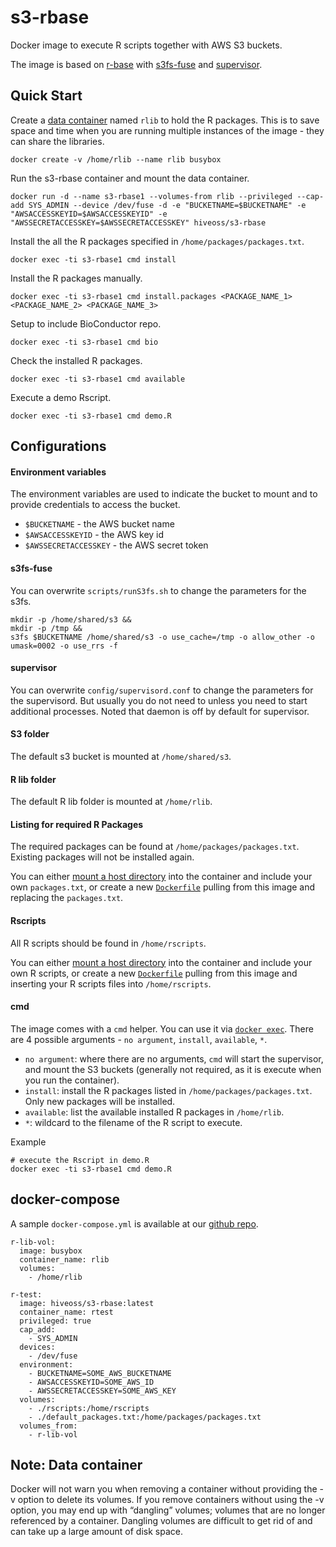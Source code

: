 # s3-rbase
Docker image to execute R scripts together with AWS S3 buckets. 

The image is based on [r-base](https://hub.docker.com/_/r-base/) with [s3fs-fuse](https://github.com/s3fs-fuse/s3fs-fuse) and [supervisor](http://supervisord.org).

## Quick Start

Create a [data container](https://docs.docker.com/userguide/dockervolumes/) named `rlib` to hold the R packages. This is to save space and time when you are running multiple instances of the image - they can share the libraries.
```
docker create -v /home/rlib --name rlib busybox
```

Run the s3-rbase container and mount the data container.
```
docker run -d --name s3-rbase1 --volumes-from rlib --privileged --cap-add SYS_ADMIN --device /dev/fuse -d -e "BUCKETNAME=$BUCKETNAME" -e "AWSACCESSKEYID=$AWSACCESSKEYID" -e "AWSSECRETACCESSKEY=$AWSSECRETACCESSKEY" hiveoss/s3-rbase
```

Install the all the R packages specified in `/home/packages/packages.txt`.
```
docker exec -ti s3-rbase1 cmd install
```

Install the R packages manually.
```
docker exec -ti s3-rbase1 cmd install.packages <PACKAGE_NAME_1> <PACKAGE_NAME_2> <PACKAGE_NAME_3>
```

Setup to include BioConductor repo.
```
docker exec -ti s3-rbase1 cmd bio
```

Check the installed R packages.
```
docker exec -ti s3-rbase1 cmd available
```

Execute a demo Rscript.
```
docker exec -ti s3-rbase1 cmd demo.R
```

## Configurations

#### Environment variables
The environment variables are used to indicate the bucket to mount and to provide credentials to access the bucket.

- `$BUCKETNAME` - the AWS bucket name
- `$AWSACCESSKEYID` - the AWS key id
- `$AWSSECRETACCESSKEY` - the AWS secret token

#### s3fs-fuse
You can overwrite `scripts/runS3fs.sh` to change the parameters for the s3fs.
```
mkdir -p /home/shared/s3 && 
mkdir -p /tmp && 
s3fs $BUCKETNAME /home/shared/s3 -o use_cache=/tmp -o allow_other -o umask=0002 -o use_rrs -f
``` 

#### supervisor
You can overwrite `config/supervisord.conf` to change the parameters for the supervisord. But usually you do not need to unless you need to start additional processes. Noted that daemon is off by default for supervisor.

#### S3 folder
The default s3 bucket is mounted at `/home/shared/s3`.

#### R lib folder
The default R lib folder is mounted at `/home/rlib`.

#### Listing for required R Packages
The required packages can be found at `/home/packages/packages.txt`. Existing packages will not be installed again.

You can either [mount a host directory](https://docs.docker.com/userguide/dockervolumes/#mount-a-host-directory-as-a-data-volume) into the container and include your own `packages.txt`, or create a new [`Dockerfile`](https://docs.docker.com/reference/builder/) pulling from this image and replacing the `packages.txt`.

#### Rscripts
All R scripts should be found in `/home/rscripts`. 

You can either [mount a host directory](https://docs.docker.com/userguide/dockervolumes/#mount-a-host-directory-as-a-data-volume) into the container and include your own R scripts, or create a new [`Dockerfile`](https://docs.docker.com/reference/builder/) pulling from this image and inserting your R scripts files into `/home/rscripts`.

#### cmd
The image comes with a `cmd` helper. You can use it via [`docker exec`](https://docs.docker.com/reference/commandline/exec/). There are 4 possible arguments - `no argument`, `install`, `available`, `*`.

- `no argument`: where there are no arguments, `cmd` will start the supervisor, and mount the S3 buckets (generally not required, as it is execute when you run the container).
- `install`: install the R packages listed in `/home/packages/packages.txt`. Only new packages will be installed.
- `available`: list the available installed R packages in `/home/rlib`.
- `*`: wildcard to the filename of the R script to execute.

Example
```
# execute the Rscript in demo.R
docker exec -ti s3-rbase1 cmd demo.R
```

## docker-compose
A sample `docker-compose.yml` is available at our [github repo](https://github.com/HiveOSS-Dockers/s3-rbase).

```
r-lib-vol:
  image: busybox
  container_name: rlib
  volumes:
    - /home/rlib 

r-test:
  image: hiveoss/s3-rbase:latest
  container_name: rtest
  privileged: true
  cap_add:
    - SYS_ADMIN
  devices:
    - /dev/fuse
  environment:
    - BUCKETNAME=SOME_AWS_BUCKETNAME
    - AWSACCESSKEYID=SOME_AWS_ID
    - AWSSECRETACCESSKEY=SOME_AWS_KEY
  volumes:
    - ./rscripts:/home/rscripts
    - ./default_packages.txt:/home/packages/packages.txt
  volumes_from:
    - r-lib-vol
```

## Note: Data container
Docker will not warn you when removing a container without providing the -v option to delete its volumes. If you remove containers without using the -v option, you may end up with “dangling” volumes; volumes that are no longer referenced by a container. Dangling volumes are difficult to get rid of and can take up a large amount of disk space. 